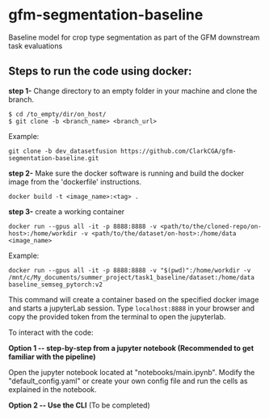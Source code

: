 # gfm-segmentation-baseline
Baseline model for crop type segmentation as part of the GFM downstream task evaluations

## Steps to run the code using docker:

**step 1-** Change directory to an empty folder in your machine and clone the branch.
```
$ cd /to_empty/dir/on_host/
$ git clone -b <branch_name> <branch_url>
```
Example:
```
git clone -b dev_datasetfusion https://github.com/ClarkCGA/gfm-segmentation-baseline.git
```

**step 2-** Make sure the docker software is running and build the docker image from the 'dockerfile' instructions.
```
docker build -t <image_name>:<tag> .
```

**step 3-** create a working container
```
docker run --gpus all -it -p 8888:8888 -v <path/to/the/cloned-repo/on-host>:/home/workdir -v <path/to/the/dataset/on-host>:/home/data  <image_name>
```
Example:
```
docker run --gpus all -it -p 8888:8888 -v "$(pwd)":/home/workdir -v /mnt/c/My_documents/summer_project/task1_baseline/dataset:/home/data  baseline_semseg_pytorch:v2
```

This command will create a container based on the specified docker image and starts a jupyterLab session. Type `localhost:8888` in your browser and copy the provided token from the terminal to open the jupyterlab.

To interact with the code:

**Option 1 -- step-by-step from a jupyter notebook (Recommended to get familiar with the pipeline)**
    
Open the jupyter notebook located at "notebooks/main.ipynb". 
Modify the "default_config.yaml" or create your own config file and run the cells as explained in the notebook.

**Option 2 -- Use the CLI** (To be completed)


